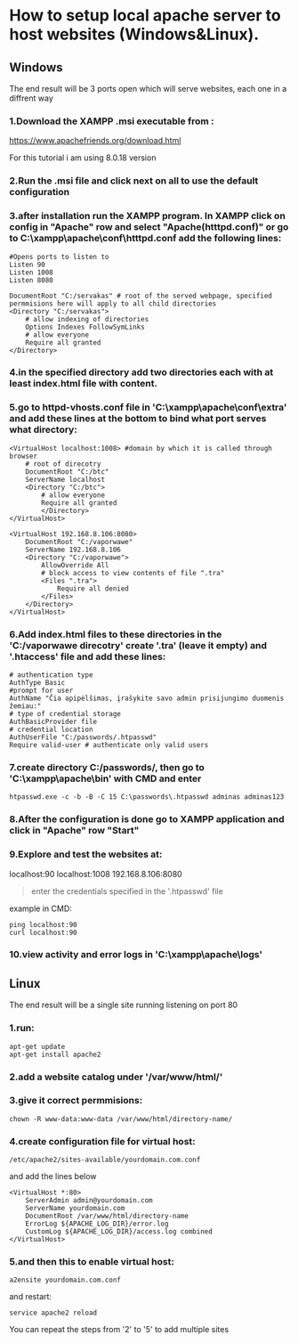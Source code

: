 # How to setup local apache server to host websites (Windows&Linux).

## Windows

The end result will be 3 ports open which will serve websites, each one in a diffrent way

### 1.Download the XAMPP .msi executable from : 

https://www.apachefriends.org/download.html

For this tutorial i am using  8.0.18 version

### 2.Run the .msi file and click next on all to use the default configuration

### 3.after installation run the XAMPP program. In XAMPP click on config in "Apache" row and select "Apache(htttpd.conf)" or go to C:\xampp\apache\conf\htttpd.conf add the following lines:
```
#Opens ports to listen to
Listen 90
Listen 1008
Listen 8080

DocumentRoot "C:/servakas" # root of the served webpage, specified permmisions here will apply to all child directories
<Directory "C:/servakas">
	# allow indexing of directories
	Options Indexes FollowSymLinks 
	# allow everyone
	Require all granted 
</Directory>
```

### 4.in the specified directory add two directories each with at least index.html file with content.


### 5.go to httpd-vhosts.conf file in 'C:\xampp\apache\conf\extra\' and add these lines at the bottom to bind what port serves what directory:
```
<VirtualHost localhost:1008> #domain by which it is called through browser
    # root of direcotry
    DocumentRoot "C:/btc" 
    ServerName localhost
	<Directory "C:/btc"> 
		# allow everyone
		Require all granted 
    	</Directory>
</VirtualHost>

<VirtualHost 192.168.8.106:8080>
    DocumentRoot "C:/vaporwawe"
    ServerName 192.168.8.106
	<Directory "C:/vaporwawe">
		AllowOverride All
		# block access to view contents of file ".tra"
		<Files ".tra">
			Require all denied
		</Files>
    </Directory>
</VirtualHost>
```
### 6.Add index.html files to these directories in the 'C:/vaporwawe direcotry' create '.tra' (leave it empty) and '.htaccess' file and add these lines:
```
# authentication type
AuthType Basic  
#prompt for user
AuthName "Čia apipėlšimas, įrašykite savo admin prisijungimo duomenis žemiau:" 
# type of credential storage
AuthBasicProvider file 
# credential location
AuthUserFile "C:/passwords/.htpasswd" 
Require valid-user # authenticate only valid users
```

### 7.create directory  C:/passwords/, then go to 'C:\xampp\apache\bin' with CMD and enter
```
htpasswd.exe -c -b -B -C 15 C:\passwords\.htpasswd adminas adminas123
```

### 8.After the configuration is done go to XAMPP application and click in "Apache" row "Start"

### 9.Explore and test the websites at:

localhost:90
localhost:1008
192.168.8.106:8080 
> enter the credentials specified in the '.htpasswd' file

example in CMD:
```
ping localhost:90
curl localhost:90
```
### 10.view activity and error logs in 'C:\xampp\apache\logs'

## Linux

The end result will be a single site running listening on port 80

### 1.run:
```
apt-get update
apt-get install apache2
```

### 2.add a website catalog under '/var/www/html/'

### 3.give it correct permmisions:
```
chown -R www-data:www-data /var/www/html/directory-name/
```

### 4.create configuration file for virtual host:
```
/etc/apache2/sites-available/yourdomain.com.conf
```

and add the lines below

```
<VirtualHost *:80>
    ServerAdmin admin@yourdomain.com
    ServerName yourdomain.com
    DocumentRoot /var/www/html/directory-name
    ErrorLog ${APACHE_LOG_DIR}/error.log
    CustomLog ${APACHE_LOG_DIR}/access.log combined
</VirtualHost>
```

### 5.and then this to enable virtual host:
```
a2ensite yourdomain.com.conf 
```

and restart:
```
service apache2 reload 
```

You can repeat the steps from '2' to '5' to add multiple sites
